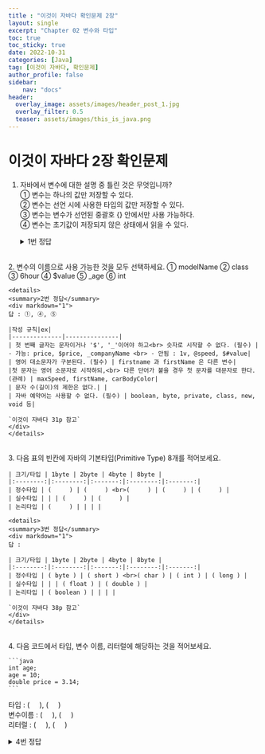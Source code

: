```yaml
---
title : "이것이 자바다 확인문제 2장"
layout: single
excerpt: "Chapter 02 변수와 타입"
toc: true
toc_sticky: true
date: 2022-10-31
categories: [Java]
tag: [이것이 자바다, 확인문제]
author_profile: false
sidebar:
    nav: "docs"
header:
  overlay_image: assets/images/header_post_1.jpg
  overlay_filter: 0.5 
  teaser: assets/images/this_is_java.png
---
```


# 이것이 자바다 2장 확인문제  

1. 자바에서 변수에 대한 설명 중 틀린 것은 무엇입니까?  
① 변수는 하나의 값만 저장할 수 있다.   
② 변수는 선언 시에 사용한 타입의 값만 저장할 수 있다.   
③ 변수는 변수가 선언된 중괄호 {} 안에서만 사용 가능하다.    
④ 변수는 초기값이 저장되지 않은 상태에서 읽을 수 있다.   

    <details>
    <summary>1번 정답</summary>
    <div markdown="1">
    답 : ④ 

    변수는 초기화가 되어야 읽을 수가 있고, 초기화되지 않은 변수는 읽을 수가 없다.  
    `이것이 자바다 35p 참고`
    </div>
    </details>
<br>
2. 변수의 이름으로 사용 가능한 것을 모두 선택하세요.  
① modelName  
② class  
③ 6hour  
④ $value  
⑤ _age  
⑥ int

    <details>
    <summary>2번 정답</summary>
    <div markdown="1">
    답 : ①, ④, ⑤

    |작성 규칙|ex|
    |--------------|---------------|
    | 첫 번째 글자는 문자이거나 '$', '_'이어야 하고<br> 숫자로 시작할 수 없다. (필수) | - 가능: price, $price, _companyName <br> - 안됨 : 1v, @speed, $#value|
    | 영어 대소문자가 구분된다. (필수) | firstname 과 firstName 은 다른 변수|
    |첫 문자는 영어 소문자로 시작하되,<br> 다른 단어가 붙을 경우 첫 문자를 대문자로 한다. (관례) | maxSpeed, firstName, carBodyColor|
    | 문자 수(길이)의 제한은 없다.| |
    | 자바 예약어는 사용할 수 없다. (필수) | boolean, byte, private, class, new, void 등|

    `이것이 자바다 31p 참고`
    </div>
    </details>
<br>
3. 다음 표의 빈칸에 자바의 기본타입(Primitive Type) 8개를 적어보세요.

    | 크기/타입 | 1byte | 2byte | 4byte | 8byte |
    |:--------:|:--------:|:-------:|:--------:|:-------:|
    | 정수타입 | (     ) | (     ) <br>(     ) | (     ) | (     ) |
    | 실수타입 | | | (     ) | (     ) |
    | 논리타입 | (     ) | | | |

    <details>
    <summary>3번 정답</summary>
    <div markdown="1">
    답 : 

    | 크기/타입 | 1byte | 2byte | 4byte | 8byte |
    |:--------:|:--------:|:-------:|:--------:|:-------:|
    | 정수타입 | ( byte ) | ( short ) <br>( char ) | ( int ) | ( long ) |
    | 실수타입 | | | ( float ) | ( double ) |
    | 논리타입 | ( boolean ) | | | |

    `이것이 자바다 38p 참고`
    </div>
    </details>
<br>
4. 다음 코드에서 타입, 변수 이름, 리터럴에 해당하는 것을 적어보세요.  

    ```java
    int age;
    age = 10;
    double price = 3.14;
    ```  
타입 : (     ), (     )    
변수이름 : (     ), (     )  
리터럴 : (     ), (     )  
    <details>
    <summary>4번 정답</summary>
    <div markdown="1">
    답 :  

    타입 : ( int ), ( double )  
    변수이름 : ( age ), ( price )  
    리터럴 : ( 10 ), ( 3.14 )   

    `이것이 자바다 32p 참고`
    </div>
    </details>
<br>
5. 자동 타입 변환에 대한 내용입니다. 컴파일 에러가 발생하는 것은 무엇입니까?  

    ```java
    byte byteValue = 10;
    char charValue = 'A';
    ```
① int intValue = byteValue;  
② int intValue = charValue;    
③ short shortValue = charValue;    
④ double doubleValue = byteValue;  
    <details>
    <summary>5번 정답</summary>
    <div markdown="1">
    답 : ③ short shortValue = charValue;  

    **자동 타입 변환**  
    작은 크기 타입이 큰 크기 타입에 저장될 때 발생  

    byte(1) < short (2) < int(4) < long(8) < float(4) < double(8)   
    {: .notice--info}

    **자동 타입 변환에서 단 하나의 예외**  
    char는 2byte의 크기를 가지지만, 
    char의 범위는 0~65535 이므로 음수가 저장될 수 없다.   
    따라서 음수가 저장될 수 있는 byte 타입을 char 타입으로 자동 변환시킬 수 없다.  
    `이것이 자바다 51p 참고`
    </div>
    </details>
<br>
6. 강제 타입 변환(Casting) 에 대한 내용입니다. 컴파일 에러가 발생하는 것은 무엇입니까?  

    ```java
    int intValue = 10;
    char charValue = 'A';
    double doubleValue = 5.7;
    String strValue = "A";
    ```
① double var = (double) intValue;  
② byte var = (byte) intValue;  
③ int var = (int) doubleValue;  
④ char var = (char) strValue;    

    <details>
    <summary>6번 정답</summary>
    <div markdown="1">
    답 : ④ char var = (char) strValue;  
    
    **강제 타입 변환**  
    (작은 크기 타입) 큰 크기 타입 → 작은 크기 타입으로 강제 타입 변화  
    ```java
    int intValue = 10302970;
    byte byteValue = (byte) intValue;   //강제 타입 변환(캐스팅)
    ```
    char 타입 변수는 단 하나의 문자만 저장한다.  
    String 은 문자열을 저장하는 변수 타입으로 char 형으로 변환을 할 수 없다.
    `이것이 자바다 52p 참고`
    </div>
    </details>
<br>
7. 변수를 잘못 초기화한 것은 무엇입니까?    
① int var1 = 10;  
② long var2 = 10000000000L;  
③ char var3 = ‘’;  
④ double var4 = 10;  
⑤ float var5 = 10;  

    <details>
    <summary>7번 정답</summary>
    <div markdown="1">
    답 : ③ char var3 = ‘’;  
    
    char 타입 변수에 어떤 문자를 대입하지 않고 단순히 초기화를 할 목적으로  
    다음과 같이 작음 따옴표(') 두 개를 연달아 붙인 빈(empty) 문자를 대입하면  
    컴파일 에러가 발생한다.  

    공백(유니코드:32) 하나를 포함해서 초기화해야 한다.
    ```java
    // char c = '';  컴파일 에러  
    char c = ' ';
    ```

    `이것이 자바다 44p 참고`
    </div>
    </details>
<br>
8. 연산식에서의 타입 변환 내용입니다. 컴파일 에러가 생기는 것은 무엇입니까?   

    ```java
    byte byteValue = 10;
    float floatValue = 2.5F;
    double doubleValue = 2.5;
    ```
① byte result = byteValue + byteValue;  
② int result = 5 + byteValue;  
③ float result = 5 + floatValue;    
④ double result = 5 + doubleValue;  

    <details>
    <summary>8번 정답</summary>
    <div markdown="1">
    답 : ① byte result = byteValue + byteValue;  

    자바는 정수 연산일 경우 int 타입을 기본으로 한다.  
    그 이유는 피연산자를 4byte 단위로 저장하기 때문이다.  

    크기가 4byte 보다 작은 타입(byte, char, short) 은 4byte 인 int 타입으로 변환된 후 연산이 수행된다.   
    따라서 연산의 결과도 int 타입이 된다. 

    `이것이 자바다 58p 참고`
    </div>
    </details>
<br>

🌞 정보 : 공부 기록용 블로그입니다. 오타나 내용 오류가 있을 경우 알려주시면 감사하겠습니다.
{: .notice}
